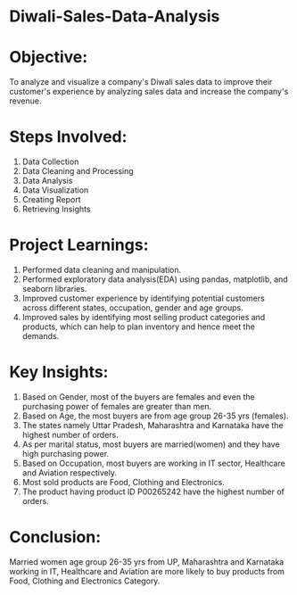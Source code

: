 # Diwali-Sales-Data-Analysis
# Objective: 
To analyze and visualize a company's Diwali sales data to improve their customer's experience by analyzing sales data and increase the company's revenue.

# Steps Involved:
1. Data Collection
2. Data Cleaning and Processing
3. Data Analysis
4. Data Visualization
5. Creating Report
6. Retrieving Insights

# Project Learnings:
1. Performed data cleaning and manipulation.
2. Performed exploratory data analysis(EDA) using pandas, matplotlib, and seaborn libraries.
3. Improved customer experience by identifying potential customers across different states, occupation, gender and age groups.
4. Improved sales by identifying most selling product categories and products, which can help to plan inventory and hence meet the demands.

# Key Insights:
1. Based on Gender, most of the buyers are females and even the purchasing power of females are greater than men.
2. Based on Age, the most buyers are from age group 26-35 yrs (females).
3. The states namely Uttar Pradesh, Maharashtra and Karnataka have the highest number of orders.
4. As per marital status, most buyers are married(women) and they have high purchasing power.
5. Based on Occupation, most buyers are working in IT sector, Healthcare and Aviation respectively.
6. Most sold products are Food, Clothing and Electronics.
7. The product having product ID P00265242 have the highest number of orders.

# Conclusion:
Married women age group 26-35 yrs from UP, Maharashtra and Karnataka working in IT, Healthcare and Aviation are more likely to buy products from Food, Clothing and Electronics Category.
